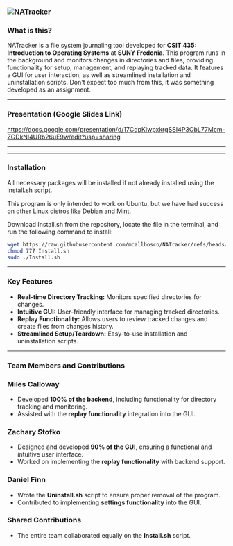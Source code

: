 ### ![NATracker](https://github.com/mcallbosco/NATracker/blob/main/GUI/icon2.png?raw=true)

### What is this?
NATracker is a file system journaling tool developed for **CSIT 435: Introduction to Operating Systems** at **SUNY Fredonia**. This program runs in the background and monitors changes in directories and files, providing functionality for setup, management, and replaying tracked data. It features a GUI for user interaction, as well as streamlined installation and uninstallation scripts. Don't expect too much from this, it was something developed as an assignment. 

---

### Presentation (Google Slides Link)
https://docs.google.com/presentation/d/17CdpKIwpxkrgSSI4P3ObL77Mcm-ZGDkNl4URb26uE9w/edit?usp=sharing

___

---

### Installation
All necessary packages will be installed if not already installed using the install.sh script.

This program is only intended to work on Ubuntu, but we have had success on other Linux distros like Debian and Mint.

Download Install.sh from the repository, locate the file in the terminal, and run the following command to install:
```bash
wget https://raw.githubusercontent.com/mcallbosco/NATracker/refs/heads/main/Install.sh Install.sh
chmod 777 Install.sh
sudo ./Install.sh
```

---

### Key Features
- **Real-time Directory Tracking:** Monitors specified directories for changes.
- **Intuitive GUI:** User-friendly interface for managing tracked directories.
- **Replay Functionality:** Allows users to review tracked changes and create files from changes history. 
- **Streamlined Setup/Teardown:** Easy-to-use installation and uninstallation scripts.

---

### Team Members and Contributions

### Miles Calloway
- Developed **100% of the backend**, including functionality for directory tracking and monitoring.
- Assisted with the **replay functionality** integration into the GUI.

### Zachary Stofko
- Designed and developed **90% of the GUI**, ensuring a functional and intuitive user interface.
- Worked on implementing the **replay functionality** with backend support.

### Daniel Finn
- Wrote the **Uninstall.sh** script to ensure proper removal of the program.
- Contributed to implementing **settings functionality** into the GUI.

### Shared Contributions
- The entire team collaborated equally on the **Install.sh** script.


